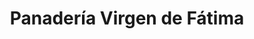 ---
title: "Panadería Virgen de Fátima"
url: /cumana/panaderia-virgen-de-fatima/
shop: panadería
---